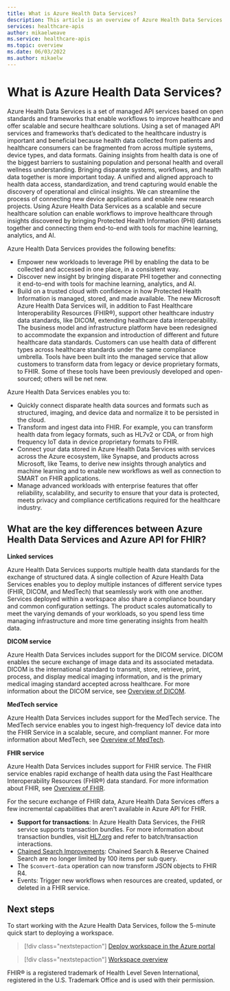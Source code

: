 ```yaml
---
title: What is Azure Health Data Services?
description: This article is an overview of Azure Health Data Services. 
services: healthcare-apis
author: mikaelweave
ms.service: healthcare-apis
ms.topic: overview
ms.date: 06/03/2022
ms.author: mikaelw
---
```


# What is Azure Health Data Services?

Azure Health Data Services is a set of managed API services based on open standards and frameworks that enable workflows to improve healthcare and offer scalable and secure healthcare solutions. Using a set of managed API services and frameworks that’s dedicated to the healthcare industry is important and beneficial because health data collected from patients and healthcare consumers can be fragmented from across multiple systems, device types, and data formats. Gaining insights from health data is one of the biggest barriers to sustaining population and personal health and overall wellness understanding. Bringing disparate systems, workflows, and health data together is more important today. A unified and aligned approach to health data access, standardization, and trend capturing would enable the discovery of operational and clinical insights. We can streamline the process of connecting new device applications and enable new research projects. Using Azure Health Data Services as a scalable and secure healthcare solution can enable workflows to improve healthcare through insights discovered by bringing Protected Health Information (PHI) datasets together and connecting them end-to-end with tools for machine learning, analytics, and AI. 

Azure Health Data Services provides the following benefits:
* Empower new workloads to leverage PHI by enabling the data to be collected and accessed in one place, in a consistent way.
* Discover new insight by bringing disparate PHI together and connecting it end-to-end with tools for machine learning, analytics, and AI.
* Build on a trusted cloud with confidence in how Protected Health Information is managed, stored, and made available.
The new Microsoft Azure Health Data Services will, in addition to Fast Healthcare Interoperability Resources (FHIR&#174;), support other healthcare industry data standards, like DICOM, extending healthcare data interoperability. The business model and infrastructure platform have been redesigned to accommodate the expansion and introduction of different and future healthcare data standards. Customers can use health data of different types across healthcare standards under the same compliance umbrella. Tools have been built into the managed service that allow customers to transform data from legacy or device proprietary formats, to FHIR. Some of these tools have been previously developed and open-sourced; others will be net new.

Azure Health Data Services enables you to: 
* Quickly connect disparate health data sources and formats such as structured, imaging, and device data and normalize it to be persisted in the cloud.
* Transform and ingest data into FHIR. For example, you can transform health data from legacy formats, such as HL7v2 or CDA, or from high frequency IoT data in device proprietary formats to FHIR.
* Connect your data stored in Azure Health Data Services with services across the Azure ecosystem, like Synapse, and products across Microsoft, like Teams, to derive new insights through analytics and machine learning and to enable new workflows as well as connection to SMART on FHIR applications.
* Manage advanced workloads with enterprise features that offer reliability, scalability, and security to ensure that your data is protected, meets privacy and compliance certifications required for the healthcare industry.


## What are the key differences between Azure Health Data Services and Azure API for FHIR?

**Linked services**

Azure Health Data Services supports multiple health data standards for the exchange of structured data. A single collection of Azure Health Data Services enables you to deploy multiple instances of different service types (FHIR, DICOM, and MedTech) that seamlessly work with one another. Services deployed within a workspace also share a compliance boundary and common configuration settings. The product scales automatically to meet the varying demands of your workloads, so you spend less time managing infrastructure and more time generating insights from health data. 

**DICOM service**

Azure Health Data Services includes support for the DICOM service. DICOM enables the secure exchange of image data and its associated metadata. DICOM is the international standard to transmit, store, retrieve, print, process, and display medical imaging information, and is the primary medical imaging standard accepted across healthcare. For more information about the DICOM service, see [Overview of DICOM](./dicom/dicom-services-overview.md).

**MedTech service**

Azure Health Data Services includes support for the MedTech service. The MedTech service enables you to ingest high-frequency IoT device data into the FHIR Service in a scalable, secure, and compliant manner. For more information about MedTech, see [Overview of MedTech](../healthcare-apis/iot/overview.md).

**FHIR service**

Azure Health Data Services includes support for FHIR service. The FHIR service enables rapid exchange of health data using the Fast Healthcare Interoperability Resources (FHIR®) data standard. For more information about FHIR, see [Overview of FHIR](../healthcare-apis/fhir/overview.md).

For the secure exchange of FHIR data, Azure Health Data Services offers a few incremental capabilities that aren't available in Azure API for FHIR.
 
* **Support for transactions**: In Azure Health Data Services, the FHIR service supports transaction bundles. For more information about transaction bundles, visit [HL7.org](https://www.hl7.org/) and refer to batch/transaction interactions.
* [Chained Search Improvements](./././fhir/overview-of-search.md#chained--reverse-chained-searching): Chained Search & Reserve Chained Search are no longer limited by 100 items per sub query.
* The `$convert-data` operation can now transform JSON objects to FHIR R4.
* Events: Trigger new workflows when resources are created, updated, or deleted in a FHIR service.


## Next steps

To start working with the Azure Health Data Services, follow the 5-minute quick start to deploying a workspace.

> [!div class="nextstepaction"]
> [Deploy workspace in the Azure portal](healthcare-apis-quickstart.md)

> [!div class="nextstepaction"]
> [Workspace overview](workspace-overview.md)

FHIR&#174; is a registered trademark of Health Level Seven International, registered in the U.S. Trademark Office and is used with their permission.
